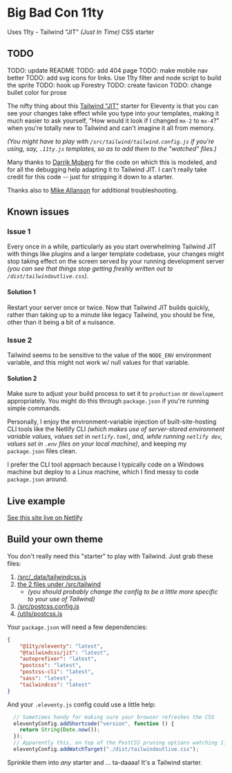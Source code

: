 # Big Bad Con 11ty


Uses 11ty - Tailwind "JIT" _(Just In Time)_ CSS starter

## TODO

TODO: update README
TODO: add 404 page
TODO: make mobile nav better
TODO: add svg icons for links. Use 11ty filter and node script to build the sprite
TODO: hook up Forestry
TODO: create favicon
TODO: change bullet color for prose


The nifty thing about this [Tailwind "JIT"](https://github.com/tailwindlabs/tailwindcss-jit) starter for Eleventy is that you can see your changes take effect while you type into your templates, making it much easier to ask yourself, "How would it look if I changed `mx-2` to `mx-4`?" when you're totally new to Tailwind and can't imagine it all from memory.

_(You might have to play with `/src/tailwind/tailwind.config.js` if you're using, say, `.11ty.js` templates, so as to add them to the "watched" files.)_

Many thanks to [Darrik Moberg](https://www.darrik.dev/) for the code on which this is modeled, and for all the debugging help adapting it to Tailwind JIT.  I can't really take credit for this code -- just for stripping it down to a starter.

Thanks also to [Mike Allanson](https://www.mikeallanson.com/) for additional troubleshooting.

## Known issues

### Issue 1

Every once in a while, particularly as you start overwhelming Tailwind JIT with things like plugins and a larger template codebase, your changes might stop taking effect on the screen served by your running development server _(you can see that things stop getting freshly written out to `/dist/tailwindoutlive.css`)_.

#### Solution 1

Restart your server once or twice.  Now that Tailwind JIT builds quickly, rather than taking up to a minute like legacy Tailwind, you should be fine, other than it being a bit of a nuisance.

### Issue 2

Tailwind seems to be sensitive to the value of the `NODE_ENV` environment variable, and this might not work w/ null values for that variable.

#### Solution 2

Make sure to adjust your build process to set it to `production` or `development` appropriately.  You might do this through `package.json` if you're running simple commands.

Personally, I enjoy the environment-variable injection of built-site-hosting CLI tools like the Netlify CLI _(which makes use of server-stored environment variable values, values set in `netlify.toml`, and, while running `netlify dev`, values set in `.env` files on your local machine)_, and keeping my `package.json` files clean.

I prefer the CLI tool approach because I typically code on a Windows machine but deploy to a Linux machine, which I find messy to code `package.json` around.

## Live example

[See this site live on Netlify](https://11tytailwindjit.netlify.app/)

## Build your own theme

You don't really need this "starter" to play with Tailwind.  Just grab these files:

1. [/src/_data/tailwindcss.js](https://github.com/kkgthb/11ty-tailwind-jit/blob/main/src/_data/tailwindcss.js)
2. [the 2 files under /src/tailwind](https://github.com/kkgthb/11ty-tailwind-jit/tree/main/src/tailwind)
    * _(you should probably change the config to be a little more specific to your use of Tailwind)_
3. [/src/postcss.config.js](https://github.com/kkgthb/11ty-tailwind-jit/blob/main/src/postcss.config.js)
4. [/utils/postcss.js](https://github.com/kkgthb/11ty-tailwind-jit/blob/main/utils/postcss.js)

Your `package.json` will need a few dependencies:

```json
{
    "@11ty/eleventy": "latest",
    "@tailwindcss/jit": "latest",
    "autoprefixer": "latest",
    "postcss": "latest",
    "postcss-cli": "latest",
    "sass": "latest",
    "tailwindcss": "latest"
}
```

And your `.eleventy.js` config could use a little help:

```js
  // Sometimes handy for making sure your browser refreshes the CSS
  eleventyConfig.addShortcode("version", function () {
    return String(Date.now());
  });
  // Apparently this, on top of the PostCSS pruning options watching 11ty, helps 11ty watch Tailwind or something.
  eleventyConfig.addWatchTarget("./dist/tailwindoutlive.css");
```

Sprinkle them into _any_ starter and ... ta-daaaa!  It's a Tailwind starter.
